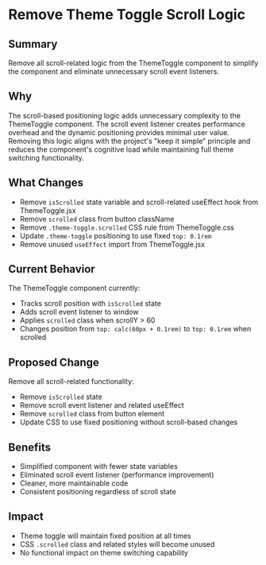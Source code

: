 # Remove Theme Toggle Scroll Logic

## Summary
Remove all scroll-related logic from the ThemeToggle component to simplify the component and eliminate unnecessary scroll event listeners.

## Why
The scroll-based positioning logic adds unnecessary complexity to the ThemeToggle component. The scroll event listener creates performance overhead and the dynamic positioning provides minimal user value. Removing this logic aligns with the project's "keep it simple" principle and reduces the component's cognitive load while maintaining full theme switching functionality.

## What Changes
- Remove `isScrolled` state variable and scroll-related useEffect hook from ThemeToggle.jsx
- Remove `scrolled` class from button className
- Remove `.theme-toggle.scrolled` CSS rule from ThemeToggle.css
- Update `.theme-toggle` positioning to use fixed `top: 0.1rem`
- Remove unused `useEffect` import from ThemeToggle.jsx

## Current Behavior
The ThemeToggle component currently:
- Tracks scroll position with `isScrolled` state
- Adds scroll event listener to window
- Applies `scrolled` class when scrollY > 60
- Changes position from `top: calc(60px + 0.1rem)` to `top: 0.1rem` when scrolled

## Proposed Change
Remove all scroll-related functionality:
- Remove `isScrolled` state
- Remove scroll event listener and related useEffect
- Remove `scrolled` class from button element
- Update CSS to use fixed positioning without scroll-based changes

## Benefits
- Simplified component with fewer state variables
- Eliminated scroll event listener (performance improvement)
- Cleaner, more maintainable code
- Consistent positioning regardless of scroll state

## Impact
- Theme toggle will maintain fixed position at all times
- CSS `.scrolled` class and related styles will become unused
- No functional impact on theme switching capability